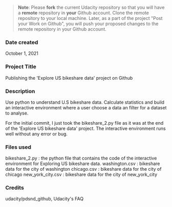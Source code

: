 >**Note**: Please **fork** the current Udacity repository so that you will have a **remote** repository in **your** Github account. Clone the remote repository to your local machine. Later, as a part of the project "Post your Work on Github", you will push your proposed changes to the remote repository in your Github account.

### Date created
October 1, 2021

### Project Title
Publishing the 'Explore US bikeshare data' project on Github

### Description
Use python to understand U.S bikeshare data.
Calculate statistics and build an interactive environment where a user choose a data an filter for a dataset to analyse.

For the initial commit, I just took the bikeshare_2.py file as it was at the end of the 'Explore US bikeshare data' project.
The interactive environment runs well without any error or bug.

### Files used
bikeshare_2.py : the python file that contains the code of the interactive environment for Exploring US bikeshare data.
washington.csv : bikeshare data for the city of washington
chicago.csv : bikeshare data for the city of chicago
new_york_city.csv : bikeshare data for the city of new_york_city

### Credits
udacity/pdsnd_github, Udacity's FAQ
